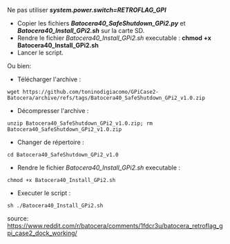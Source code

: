Ne pas utiliser ***system.power.switch=RETROFLAG_GPI***

- Copier les fichiers ***Batocera40_SafeShutdown_GPi2.py*** et ***Batocera40_Install_GPi2.sh*** sur la carte SD.
- Rendre le fichier _Batocera40_Install_GPi2.sh_ executable : __chmod +x Batocera40_Install_GPi2.sh__
- Lancer le script.

Ou bien:
- Télécharger l'archive :
```
wget https://github.com/toninodigiacomo/GPiCase2-Batocera/archive/refs/tags/Batocera40_SafeShutdown_GPi2_v1.0.zip
```
- Décompresser l'archive :
```
unzip Batocera40_SafeShutdown_GPi2_v1.0.zip; rm Batocera40_SafeShutdown_GPi2_v1.0.zip
```
- Changer de répertoire :
```
cd Batocera40_SafeShutdown_GPi2_v1.0
```
- Rendre le fichier _Batocera40_Install_GPi2.sh_ executable : 
```
chmod +x Batocera40_Install_GPi2.sh
```
- Executer le script : 
```
sh ./Batocera40_Install_GPi2.sh
```


source: https://www.reddit.com/r/batocera/comments/1fdcr3u/batocera_retroflag_gpi_case2_dock_working/
